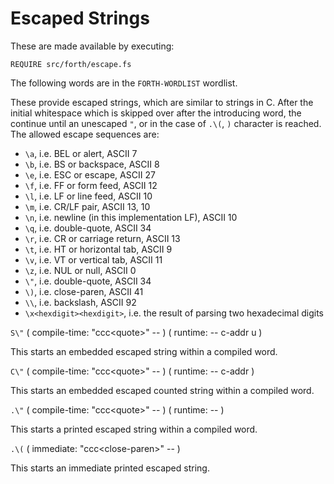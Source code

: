 # Escaped Strings

These are made available by executing:

    REQUIRE src/forth/escape.fs

The following words are in the `FORTH-WORDLIST` wordlist.

These provide escaped strings, which are similar to strings in C. After the initial whitespace which is skipped over after the introducing word, the continue until an unescaped `"`, or in the case of `.\(`, `)` character is reached. The allowed escape sequences are:

* `\a`, i.e. BEL or alert, ASCII 7
* `\b`, i.e. BS or backspace, ASCII 8
* `\e`, i.e. ESC or escape, ASCII 27
* `\f`, i.e. FF or form feed, ASCII 12
* `\l`, i.e. LF or line feed, ASCII 10
* `\m`, i.e. CR/LF pair, ASCII 13, 10
* `\n`, i.e. newline (in this implementation LF), ASCII 10
* `\q`, i.e. double-quote, ASCII 34
* `\r`, i.e. CR or carriage return, ASCII 13
* `\t`, i.e. HT or horizontal tab, ASCII 9
* `\v`, i.e. VT or vertical tab, ASCII 11
* `\z`, i.e. NUL or null, ASCII 0
* `\"`, i.e. double-quote, ASCII 34
* `\)`, i.e. close-paren, ASCII 41
* `\\`, i.e. backslash, ASCII 92
* `\x<hexdigit><hexdigit>`, i.e. the result of parsing two hexadecimal digits

`S\"` ( compile-time: "ccc\<quote>" -- ) ( runtime: -- c-addr u )

This starts an embedded escaped string within a compiled word.

`C\"` ( compile-time: "ccc\<quote>" -- ) ( runtime: -- c-addr )

This starts an embedded escaped counted string within a compiled word.

`.\"` ( compile-time: "ccc\<quote>" -- ) ( runtime: -- )

This starts a printed escaped string within a compiled word.

`.\(` ( immediate: "ccc\<close-paren>" -- )

This starts an immediate printed escaped string.
